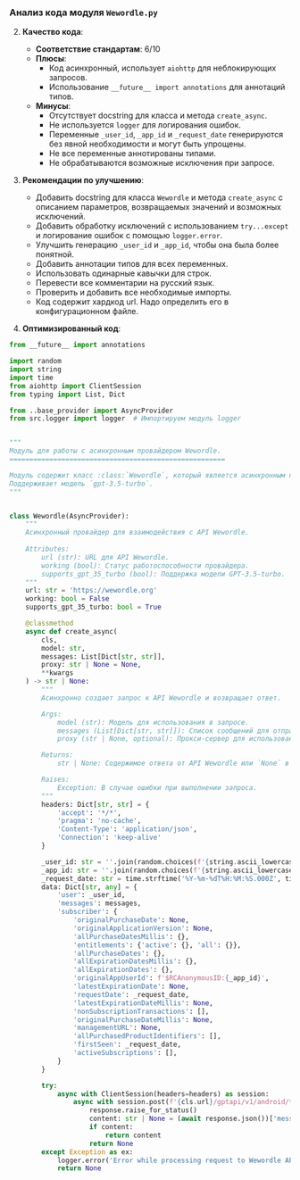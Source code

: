 ### **Анализ кода модуля `Wewordle.py`**

2. **Качество кода**:
   - **Соответствие стандартам**: 6/10
   - **Плюсы**:
     - Код асинхронный, использует `aiohttp` для неблокирующих запросов.
     - Использование `__future__ import annotations` для аннотаций типов.
   - **Минусы**:
     - Отсутствует docstring для класса и метода `create_async`.
     - Не используется `logger` для логирования ошибок.
     - Переменные `_user_id`, `_app_id` и `_request_date` генерируются без явной необходимости и могут быть упрощены.
     - Не все переменные аннотированы типами.
     - Не обрабатываются возможные исключения при запросе.

3. **Рекомендации по улучшению**:
   - Добавить docstring для класса `Wewordle` и метода `create_async` с описанием параметров, возвращаемых значений и возможных исключений.
   - Добавить обработку исключений с использованием `try...except` и логирование ошибок с помощью `logger.error`.
   - Улучшить генерацию `_user_id` и `_app_id`, чтобы она была более понятной.
   - Добавить аннотации типов для всех переменных.
   - Использовать одинарные кавычки для строк.
   - Перевести все комментарии на русский язык.
   - Проверить и добавить все необходимые импорты.
   - Код содержит хардкод url. Надо определить его в конфигурационном файле.

4. **Оптимизированный код**:

```python
from __future__ import annotations

import random
import string
import time
from aiohttp import ClientSession
from typing import List, Dict

from ..base_provider import AsyncProvider
from src.logger import logger  # Импортируем модуль logger


"""
Модуль для работы с асинхронным провайдером Wewordle.
======================================================

Модуль содержит класс :class:`Wewordle`, который является асинхронным провайдером для взаимодействия с API Wewordle.
Поддерживает модель `gpt-3.5-turbo`.
"""


class Wewordle(AsyncProvider):
    """
    Асинхронный провайдер для взаимодействия с API Wewordle.
    
    Attributes:
        url (str): URL для API Wewordle.
        working (bool): Статус работоспособности провайдера.
        supports_gpt_35_turbo (bool): Поддержка модели GPT-3.5-turbo.
    """
    url: str = 'https://wewordle.org'
    working: bool = False
    supports_gpt_35_turbo: bool = True

    @classmethod
    async def create_async(
        cls,
        model: str,
        messages: List[Dict[str, str]],
        proxy: str | None = None,
        **kwargs
    ) -> str | None:
        """
        Асинхронно создает запрос к API Wewordle и возвращает ответ.

        Args:
            model (str): Модель для использования в запросе.
            messages (List[Dict[str, str]]): Список сообщений для отправки в запросе.
            proxy (str | None, optional): Прокси-сервер для использования. По умолчанию `None`.

        Returns:
            str | None: Содержимое ответа от API Wewordle или `None` в случае ошибки.

        Raises:
            Exception: В случае ошибки при выполнении запроса.
        """
        headers: Dict[str, str] = {
            'accept': '*/*',
            'pragma': 'no-cache',
            'Content-Type': 'application/json',
            'Connection': 'keep-alive'
        }

        _user_id: str = ''.join(random.choices(f'{string.ascii_lowercase}{string.digits}', k=16))
        _app_id: str = ''.join(random.choices(f'{string.ascii_lowercase}{string.digits}', k=31))
        _request_date: str = time.strftime('%Y-%m-%dT%H:%M:%S.000Z', time.gmtime())
        data: Dict[str, any] = {
            'user': _user_id,
            'messages': messages,
            'subscriber': {
                'originalPurchaseDate': None,
                'originalApplicationVersion': None,
                'allPurchaseDatesMillis': {},
                'entitlements': {'active': {}, 'all': {}},
                'allPurchaseDates': {},
                'allExpirationDatesMillis': {},
                'allExpirationDates': {},
                'originalAppUserId': f'$RCAnonymousID:{_app_id}',
                'latestExpirationDate': None,
                'requestDate': _request_date,
                'latestExpirationDateMillis': None,
                'nonSubscriptionTransactions': [],
                'originalPurchaseDateMillis': None,
                'managementURL': None,
                'allPurchasedProductIdentifiers': [],
                'firstSeen': _request_date,
                'activeSubscriptions': [],
            }
        }

        try:
            async with ClientSession(headers=headers) as session:
                async with session.post(f'{cls.url}/gptapi/v1/android/turbo', proxy=proxy, json=data) as response:
                    response.raise_for_status()
                    content: str | None = (await response.json())['message'].get('content')
                    if content:
                        return content
                    return None
        except Exception as ex:
            logger.error('Error while processing request to Wewordle API', ex, exc_info=True)
            return None